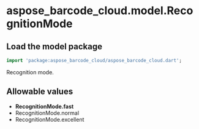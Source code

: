 # aspose_barcode_cloud.model.RecognitionMode

## Load the model package

```dart
import 'package:aspose_barcode_cloud/aspose_barcode_cloud.dart';
```
Recognition mode.
## Allowable values

* **RecognitionMode.fast**
* RecognitionMode.normal
* RecognitionMode.excellent

